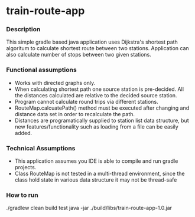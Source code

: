 # train-route-app
### Description
This simple gradle based java application uses Dijkstra's shortest path algoritum to calculate shortest route between two stations. 
Application can also calculate number of stops between two given stations. 

### Functional assumptions
- Works with directed graphs only.
- When calculating shortest path one source station is pre-decided. All the distances calculated are relative to the decided source station.
- Program cannot calculate round trips via different stations.
- RouteMap.calcuatePath() method must be executed after changing and distance data set in order to recalculate the path.
- Distances are programatically supplied to station list data structure, but new features/functionality such as loading from a file can be easily added.

### Technical Assumptions
- This application assumes you IDE is able to compile and run gradle projects.
- Class RouteMap is not tested in a multi-thread environment, since the class hold state in various 
data structure it may not be thread-safe

### How to run
./gradlew clean build test
java -jar ./build/libs/train-route-app-1.0.jar



